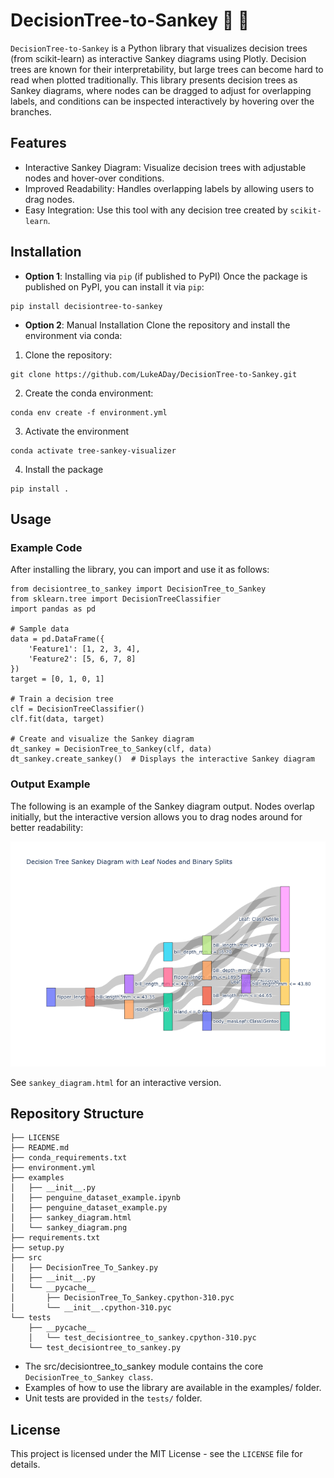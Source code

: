 # DecisionTree-to-Sankey :evergreen_tree: :leaves:

`DecisionTree-to-Sankey` is a Python library that visualizes decision trees (from scikit-learn) as interactive Sankey diagrams using Plotly. Decision trees are known for their interpretability, but large trees can become hard to read when plotted traditionally. This library presents decision trees as Sankey diagrams, where nodes can be dragged to adjust for overlapping labels, and conditions can be inspected interactively by hovering over the branches.

## Features

* Interactive Sankey Diagram: Visualize decision trees with adjustable nodes and hover-over conditions.
* Improved Readability: Handles overlapping labels by allowing users to drag nodes.
* Easy Integration: Use this tool with any decision tree created by `scikit-learn`.

## Installation

* **Option 1**: Installing via `pip` (if published to PyPI)
Once the package is published on PyPI, you can install it via `pip`:

```
pip install decisiontree-to-sankey
```

* **Option 2**: Manual Installation
Clone the repository and install the environment via conda:

1. Clone the repository:

```
git clone https://github.com/LukeADay/DecisionTree-to-Sankey.git
```

2. Create the conda environment:
```
conda env create -f environment.yml
```

3. Activate the environment

```
conda activate tree-sankey-visualizer
```

4. Install the package

```
pip install .
```

## Usage

### Example Code
After installing the library, you can import and use it as follows:

```
from decisiontree_to_sankey import DecisionTree_to_Sankey
from sklearn.tree import DecisionTreeClassifier
import pandas as pd

# Sample data
data = pd.DataFrame({
    'Feature1': [1, 2, 3, 4],
    'Feature2': [5, 6, 7, 8]
})
target = [0, 1, 0, 1]

# Train a decision tree
clf = DecisionTreeClassifier()
clf.fit(data, target)

# Create and visualize the Sankey diagram
dt_sankey = DecisionTree_to_Sankey(clf, data)
dt_sankey.create_sankey()  # Displays the interactive Sankey diagram
```

### Output Example

The following is an example of the Sankey diagram output. Nodes overlap initially, but the interactive version allows you to drag nodes around for better readability:

![Sankey Diagram](examples/sankey_diagram.png)

See `sankey_diagram.html` for an interactive version.

## Repository Structure

```
├── LICENSE
├── README.md
├── conda_requirements.txt
├── environment.yml
├── examples
│   ├── __init__.py
│   ├── penguine_dataset_example.ipynb
│   ├── penguine_dataset_example.py
│   ├── sankey_diagram.html
│   └── sankey_diagram.png
├── requirements.txt
├── setup.py
├── src
│   ├── DecisionTree_To_Sankey.py
│   ├── __init__.py
│   └── __pycache__
│       ├── DecisionTree_To_Sankey.cpython-310.pyc
│       └── __init__.cpython-310.pyc
└── tests
    ├── __pycache__
    │   └── test_decisiontree_to_sankey.cpython-310.pyc
    └── test_decisiontree_to_sankey.py
```

* The src/decisiontree_to_sankey module contains the core `DecisionTree_to_Sankey class`.
* Examples of how to use the library are available in the examples/ folder.
* Unit tests are provided in the `tests/` folder.

## License
This project is licensed under the MIT License - see the `LICENSE` file for details.
